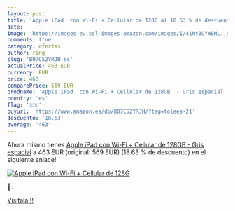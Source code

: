 ```yaml
---
layout: post
title: 'Apple iPad  con Wi-Fi + Cellular de 128G al 18.63 % de descuento'
date: 
image: 'https://images-eu.ssl-images-amazon.com/images/I/41NtBOYW8ML._SL200_.jpg'
comments: true
category: ofertas
author: ring
slug: 'B07C52YRJH-es'
actualPrice: 463 EUR
currency: EUR
price: 463
comparePrice: 569 EUR
prodname: 'Apple iPad  con Wi-Fi + Cellular de 128GB  - Gris espacial'
country: 'es'
flag: '🇪🇸'
buyurl: 'https://www.amazon.es/dp/B07C52YRJH/?tag=tolees-21'
descuento: '18.63'
average: '463'
---
```


Ahora mismo tienes [Apple iPad  con Wi-Fi + Cellular de 128GB  - Gris espacial](https://www.amazon.es/dp/B07C52YRJH/?tag=tolees-21) a 463 EUR (original: 569 EUR) (18.63 %  de descuento) en el siguiente enlace!

[![Apple iPad  con Wi-Fi + Cellular de 128G](https://images-eu.ssl-images-amazon.com/images/I/41NtBOYW8ML._SL200_.jpg)](https://www.amazon.es/dp/B07C52YRJH/?tag=tolees-21)

🔎:


[Visítala!!!](https://www.amazon.es/dp/B07C52YRJH/?tag=tolees-21)
